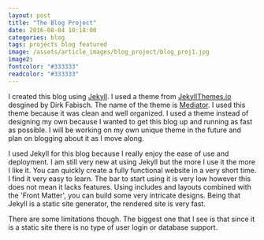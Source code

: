 ```yaml
---
layout: post
title: "The Blog Project"
date: 2016-08-04 10:18:00
categories: blog
tags: projects blog featured
image: /assets/article_images/blog_project/blog_proj1.jpg
image2:
fontcolor: "#333333"
readcolor: "#333333"
---
```


I created this blog using [Jekyll](https://jekyllrb.com/). I used a theme from [JekyllThemes.io](https://jekyllthemes.io) desgined by Dirk Fabisch. 
The name of the theme is [Mediator](https://jekyllthemes.io/theme/23502084/mediator). 
I used this theme because it was clean and well organized.
I used a theme instead of designing my own because I wanted to get this blog up and running as fast as possible. 
I will be working on my own unique theme in the future and plan on blogging about it
as I move along. 

I used Jekyll for this blog because I really enjoy the ease of use and deployment. 
I am still very new at using Jekyll but the more I use it the more I like it. You can quickly create a fully functional website in a very short time.
I find it very easy to learn. The bar to start using it is very low however this does not mean it lacks features. 
Using includes and layouts combined with the 'Front Matter', you can build some very intricate designs. Being that Jekyll is a static site generator,
the rendered site is very fast. 

There are some limitations though. The biggest one that I see is that since it is a static site there is no type of user login or database support.